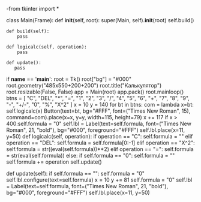-from tkinter import *


class Main(Frame):
    def __init__(self, root):
        super(Main, self).__init__(root)
        self.build()

    def build(self):
        pass
 
    def logicalc(self, operation):
        pass

    def update():
       pass


if __name__ == '__main__':
    root = Tk()
    root["bg"] = "#000"
    root.geometry("485x550+200+200")
    root.title("Калькулятор")
    root.resizable(False, False)
    app = Main(root)
    app.pack()
    root.mainloop()
    btns = [
            "C", "DEL", "*", "=",
            "1", "2", "3", "/",
            "4", "5", "6", "+",
            "7", "8", "9", "-",
            "+/-", "0", "%", "X^2"
        ]
        x = 10
        y = 140
        for bt in btns:
            com = lambda x=bt: self.logicalc(x)
            Button(text=bt, bg="#FFF",
                   font=("Times New Roman", 15),
                   command=com).place(x=x, y=y,
                                      width=115,
                                      height=79)
            x += 117
            if x > 400:self.formula = "0"
self.lbl = Label(text=self.formula, font=("Times New Roman", 21, "bold"),
                 bg="#000", foreground="#FFF")
self.lbl.place(x=11, y=50)
def logicalc(self, operation):
    if operation == "C":
        self.formula = ""
    elif operation == "DEL":
        self.formula = self.formula[0:-1]
    elif operation == "X^2":
        self.formula = str((eval(self.formula))**2)
    elif operation == "=":
        self.formula = str(eval(self.formula))
    else:
        if self.formula == "0":
            self.formula = ""
        self.formula += operation
    self.update()

def update(self):
    if self.formula == "":
        self.formula = "0"
    self.lbl.configure(text=self.formula)
                x = 10
                y += 81
self.formula = "0"
self.lbl = Label(text=self.formula, font=("Times New Roman", 21, "bold"),
                 bg="#000", foreground="#FFF")
self.lbl.place(x=11, y=50)
